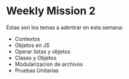 # Weekly Mission 2
Estas son los temas a adentrar en esta semana:
- Contextos
- Objetos en JS
- Operar listas y objetos
- Clases y Objetos
- Modularizacion de archivos
- Pruebas Unitarias

